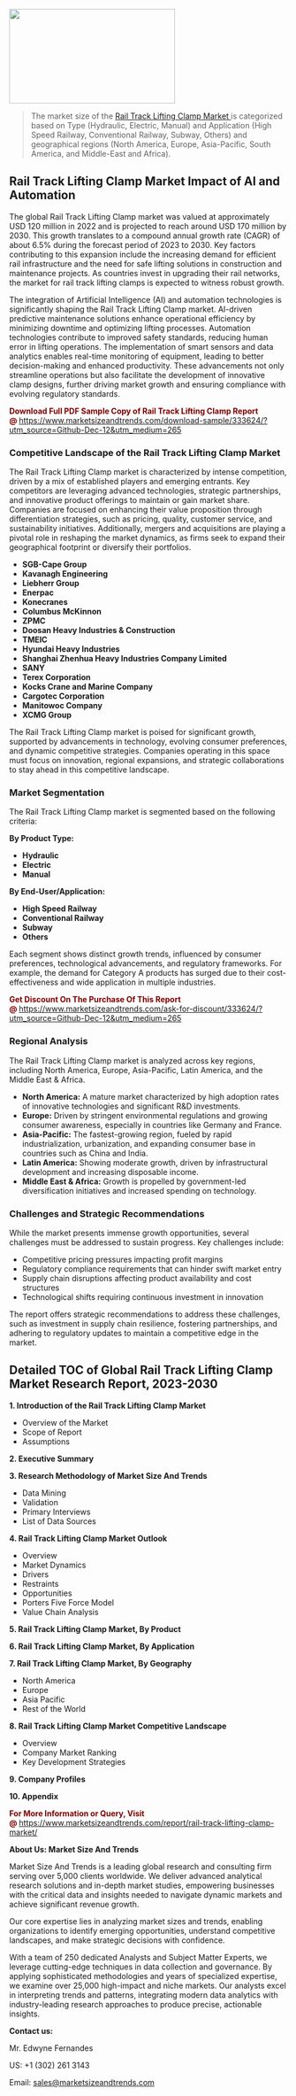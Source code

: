 <p><img class="alignnone size-medium wp-image-20088" src="https://ffe5etoiles.com/wp-content/uploads/2024/12/MST1-300x171.png" alt="" width="300" height="171" /></p><blockquote><p>The market size of the <a href="https://www.marketsizeandtrends.com/download-sample/333624/?utm_source=Github-Dec-12&amp;utm_medium=265" target="_blank">Rail Track Lifting Clamp Market </a>is categorized based on Type (Hydraulic, Electric, Manual) and Application (High Speed Railway, Conventional Railway, Subway, Others) and geographical regions (North America, Europe, Asia-Pacific, South America, and Middle-East and Africa).</p></blockquote><p><h2>Rail Track Lifting Clamp Market Impact of AI and Automation</h2><p>The global Rail Track Lifting Clamp market was valued at approximately USD 120 million in 2022 and is projected to reach around USD 170 million by 2030. This growth translates to a compound annual growth rate (CAGR) of about 6.5% during the forecast period of 2023 to 2030. Key factors contributing to this expansion include the increasing demand for efficient rail infrastructure and the need for safe lifting solutions in construction and maintenance projects. As countries invest in upgrading their rail networks, the market for rail track lifting clamps is expected to witness robust growth.</p><p>The integration of Artificial Intelligence (AI) and automation technologies is significantly shaping the Rail Track Lifting Clamp market. AI-driven predictive maintenance solutions enhance operational efficiency by minimizing downtime and optimizing lifting processes. Automation technologies contribute to improved safety standards, reducing human error in lifting operations. The implementation of smart sensors and data analytics enables real-time monitoring of equipment, leading to better decision-making and enhanced productivity. These advancements not only streamline operations but also facilitate the development of innovative clamp designs, further driving market growth and ensuring compliance with evolving regulatory standards.</p></p><p><strong><span style="color: #800000;">Download Full PDF Sample Copy of Rail Track Lifting Clamp Report @</span>&nbsp;</strong><a href="https://www.marketsizeandtrends.com/download-sample/333624/?utm_source=Github-Dec-12&amp;utm_medium=265">https://www.marketsizeandtrends.com/download-sample/333624/?utm_source=Github-Dec-12&amp;utm_medium=265</a></p><h3>Competitive Landscape of the Rail Track Lifting Clamp Market</h3><p>The Rail Track Lifting Clamp market is characterized by intense competition, driven by a mix of established players and emerging entrants. Key competitors are leveraging advanced technologies, strategic partnerships, and innovative product offerings to maintain or gain market share. Companies are focused on enhancing their value proposition through differentiation strategies, such as pricing, quality, customer service, and sustainability initiatives. Additionally, mergers and acquisitions are playing a pivotal role in reshaping the market dynamics, as firms seek to expand their geographical footprint or diversify their portfolios.</p><p><strong><p><ul><li>SGB-Cape Group </li><li>  Kavanagh Engineering </li><li>  Liebherr Group </li><li>  Enerpac </li><li>  Konecranes </li><li>  Columbus McKinnon </li><li>  ZPMC </li><li>  Doosan Heavy Industries & Construction </li><li>  TMEIC </li><li>  Hyundai Heavy Industries </li><li>  Shanghai Zhenhua Heavy Industries Company Limited </li><li>  SANY </li><li>  Terex Corporation </li><li>  Kocks Crane and Marine Company </li><li>  Cargotec Corporation </li><li>  Manitowoc Company </li><li>  XCMG Group</p></li></ul></p></strong></p><p>The Rail Track Lifting Clamp market is poised for significant growth, supported by advancements in technology, evolving consumer preferences, and dynamic competitive strategies. Companies operating in this space must focus on innovation, regional expansions, and strategic collaborations to stay ahead in this competitive landscape.</p><h3>Market Segmentation</h3><p>The Rail Track Lifting Clamp market is segmented based on the following criteria:</p><p><strong>By Product Type:</strong></p><p><strong><p><ul><li>Hydraulic </li><li>  Electric </li><li>  Manual</p></li></ul></p></strong></p><p><strong>By End-User/Application:</strong></p><p><strong><p><ul><li>High Speed Railway </li><li>  Conventional Railway </li><li>  Subway </li><li>  Others</p></li></ul></p></strong></p><p>Each segment shows distinct growth trends, influenced by consumer preferences, technological advancements, and regulatory frameworks. For example, the demand for Category A products has surged due to their cost-effectiveness and wide application in multiple industries.</p><p><strong><span style="color: #800000;">Get Discount On The Purchase Of This Report @&nbsp;</span></strong><a href="https://www.marketsizeandtrends.com/ask-for-discount/333624/?utm_source=Github-Dec-12&amp;utm_medium=265">https://www.marketsizeandtrends.com/ask-for-discount/333624/?utm_source=Github-Dec-12&amp;utm_medium=265</a></p><h3>Regional Analysis</h3><p>The Rail Track Lifting Clamp market is analyzed across key regions, including North America, Europe, Asia-Pacific, Latin America, and the Middle East &amp; Africa.</p><ul><li><strong>North America:</strong> A mature market characterized by high adoption rates of innovative technologies and significant R&amp;D investments.</li><li><strong>Europe:</strong> Driven by stringent environmental regulations and growing consumer awareness, especially in countries like Germany and France.</li><li><strong>Asia-Pacific:</strong> The fastest-growing region, fueled by rapid industrialization, urbanization, and expanding consumer base in countries such as China and India.</li><li><strong>Latin America:</strong> Showing moderate growth, driven by infrastructural development and increasing disposable income.</li><li><strong>Middle East &amp; Africa:</strong> Growth is propelled by government-led diversification initiatives and increased spending on technology.</li></ul><h3>Challenges and Strategic Recommendations</h3><p>While the market presents immense growth opportunities, several challenges must be addressed to sustain progress. Key challenges include:</p><ul><li>Competitive pricing pressures impacting profit margins</li><li>Regulatory compliance requirements that can hinder swift market entry</li><li>Supply chain disruptions affecting product availability and cost structures</li><li>Technological shifts requiring continuous investment in innovation</li></ul><p>The report offers strategic recommendations to address these challenges, such as investment in supply chain resilience, fostering partnerships, and adhering to regulatory updates to maintain a competitive edge in the market.</p><h2>Detailed TOC of Global Rail Track Lifting Clamp Market Research Report, 2023-2030</h2><p><strong>1. Introduction of the Rail Track Lifting Clamp Market</strong></p><ul><li>Overview of the Market</li><li>Scope of Report</li><li>Assumptions&nbsp;</li></ul><p><strong>2. Executive Summary</strong></p><p><strong>3. Research Methodology of <strong>Market Size And Trends</strong></strong></p><ul><li>Data Mining</li><li>Validation</li><li>Primary Interviews</li><li>List of Data Sources&nbsp;</li></ul><p><strong>4. Rail Track Lifting Clamp Market Outlook</strong></p><ul><li>Overview</li><li>Market Dynamics</li><li>Drivers</li><li>Restraints</li><li>Opportunities</li><li>Porters Five Force Model</li><li>Value Chain Analysis&nbsp;</li></ul><p><strong>5. Rail Track Lifting Clamp Market, By Product</strong></p><p><strong>6. Rail Track Lifting Clamp Market, By Application</strong></p><p><strong>7. Rail Track Lifting Clamp Market, By Geography</strong></p><ul><li>North America</li><li>Europe</li><li>Asia Pacific</li><li>Rest of the World&nbsp;</li></ul><p><strong>8. Rail Track Lifting Clamp Market Competitive Landscape</strong></p><ul><li>Overview</li><li>Company Market Ranking</li><li>Key Development Strategies&nbsp;</li></ul><p><strong>9. Company Profiles</strong></p><p><strong>10. Appendix</strong></p><p><strong><span style="color: #800000;">For More Information or Query, Visit @&nbsp;</span></strong><a href="https://www.marketsizeandtrends.com/report/rail-track-lifting-clamp-market/">https://www.marketsizeandtrends.com/report/rail-track-lifting-clamp-market/</a></p><p></p><p><strong>About Us:&nbsp;Market Size And Trends</strong></p><p>Market Size And Trends&nbsp;is a leading global research and consulting firm serving over 5,000 clients worldwide. We deliver advanced analytical research solutions and in-depth market studies, empowering businesses with the critical data and insights needed to navigate dynamic markets and achieve significant revenue growth.</p><p>Our core expertise lies in analyzing market sizes and trends, enabling organizations to identify emerging opportunities, understand competitive landscapes, and make strategic decisions with confidence.</p><p>With a team of 250 dedicated Analysts and Subject Matter Experts, we leverage cutting-edge techniques in data collection and governance. By applying sophisticated methodologies and years of specialized expertise, we examine over 25,000 high-impact and niche markets. Our analysts excel in interpreting trends and patterns, integrating modern data analytics with industry-leading research approaches to produce precise, actionable insights.</p><p><strong>Contact us:</strong></p><p>Mr. Edwyne Fernandes</p><p>US: +1 (302) 261 3143</p><p>Email: <a href="mailto:sales@marketsizeandtrends.com">sales@marketsizeandtrends.com</a>&nbsp;</p>
